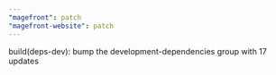 ```yaml
---
"magefront": patch
"magefront-website": patch
---
```


build(deps-dev): bump the development-dependencies group with 17 updates
